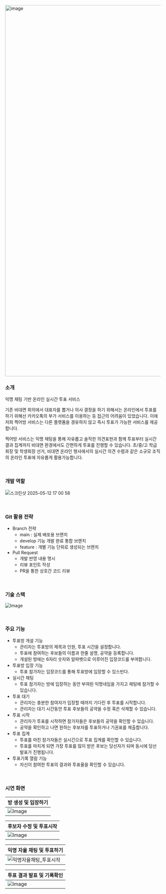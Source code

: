 <img width="1198" alt="image" src="https://github.com/user-attachments/assets/82e945d2-3cf2-4e20-9de3-62d3af98cc81" />

### 소개
익명 채팅 기반 온라인 실시간 투표 서비스

기존 비대면 회의에서 대표자를 뽑거나 의사 결정을 하기 위해서는 온라인에서 투표를 하기 위해선 카카오톡의 부가 서비스를 이용하는 등 접근의 어려움이 있었습니다.
이에 저희 찍어방 서비스는 다른 플랫폼을 경유하지 않고 즉시 투표가 가능한 서비스를 제공합니다.

찍어방 서비스는 익명 채팅을 통해 자유롭고 솔직한 의견표현과 함께 투표부터 실시간 결과 집계까지 비대면 환경에서도 간편하게 투표를 진행할 수 있습니다.
초/중/고 학급 회장 및 학생회장 선거, 비대면 온라인 행사에서의 실시간 의견 수렴과 같은 소규모 조직의 온라인 투표에 자유롭게 활용가능합니다.

<br/>

### 개발 역할
![스크린샷 2025-05-12 17 00 58](https://github.com/user-attachments/assets/ee17b8f2-2115-4853-b432-1407eb6f7266)

<br/>

### Git 활용 전략

- Branch 전략
    - main : 실제 배포용 브랜치
    - develop 기능 개발 완료 통합 브랜치
    - feature : 개별 기능 단위로 생성되는 브랜치
- Pull Request
    - 개발 반영 내용 명시
    - 리뷰 포인트 작성
    - PR을 통한 상호간 코드 리뷰

<br/>

### 기술 스택
![Image](https://github.com/user-attachments/assets/474d8b57-ee0c-4555-8540-f33f0f089cb8)

<br/>

### 주요 기능
- 투표방 개설 기능
  - 관리자는 투표방의 제목과 인원, 투표 시간을 설정합니다.
  - 투표에 참여하는 후보들의 이름과 한줄 설명, 공약을 등록합니다.
  - 개설된 방에는 6자리 숫자와 알파벳으로 이루어진 입장코드를 부여합니다.
- 투표방 입장 기능
  - 투표 참가자는 입장코드를 통해 투표방에 입장할 수 있스빈다.
- 실시간 채팅
  - 투표 참가자는 방에 입장하는 동안 부여된 익명네임을 가지고 채팅에 참가할 수 있습니다.
- 투표 대기
  - 관리자는 충분한 참여자가 입장할 때까지 기다린 후 투표를 시작합니다.
  - 관리자는 대기 시간동안 투표 후보들의 공약을 수정 혹은 삭제할 수 있습니다.
- 투표 시작
  - 관리자가 투표를 시작하면 참가자들은 후보들의 공약을 확인할 수 있습니다.
  - 공약을 확인하고 나면 원하는 후보자를 투표하거나 기권표를 제출합니다.
- 투표 집계
  - 투표를 마친 참가자들은 실시간으로 투표 집계를 확인할 수 있습니다.
  - 투표를 마치게 되면 가장 투표를 많이 받은 후보는 당선자가 되며 동시에 당선 발표가 진행됩니다.
- 투표기록 열람 기능
  - 자신이 참여한 투표의 결과와 투표율을 확인할 수 있습니다.
 
<br/>

### 시연 화면

| 방 생성 및 입장하기 |
| --- |
| ![Image](https://github.com/user-attachments/assets/128ca149-5275-48a9-98b3-f833dc0ef118) |

| 후보자 수정 및 투표시작 |
| --- |
| ![Image](https://github.com/user-attachments/assets/026c8401-8402-4ae7-900a-6eb8c684f9ba) |

| 익명 자율 채팅 및 투표하기 |
| --- |
| ![익명자율채팅_투표시작](https://github.com/user-attachments/assets/4158484d-fe54-4eca-9c73-08deef4c6ef0) |

| 투표 결과 발표 및 기록확인 |
| --- |
| ![Image](https://github.com/user-attachments/assets/83577a1a-eed0-4d7a-a763-36683df462c3) |
